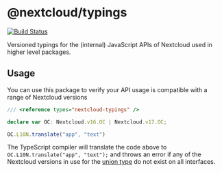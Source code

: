 # @nextcloud/typings

[![Build Status](https://travis-ci.com/nextcloud/nextcloud-typings.svg?branch=master)](https://travis-ci.com/nextcloud/nextcloud-typings)

Versioned typings for the (internal) JavaScript APIs of Nextcloud used in higher level packages.

## Usage

You can use this package to verify your API usage is compatible with a range of Nextcloud versions

```ts
/// <reference types="nextcloud-typings" />

declare var OC: Nextcloud.v16.OC | Nextcloud.v17.OC;

OC.L10N.translate("app", "text")
```

The TypeScript compiler will translate the code above to `OC.L10N.translate("app", "text");` and throws an error if any of the Nextcloud versions in use for the [union type](https://www.typescriptlang.org/docs/handbook/advanced-types.html#union-types) do not exist on all interfaces.
